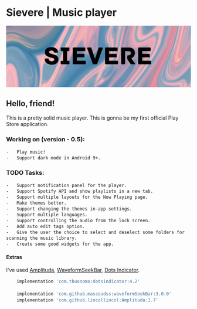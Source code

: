 
# Sievere | Music player
![header](media/Sievere.jpg)
## Hello, friend!

This is a pretty solid music player. This is gonna be my first official Play Store application.

### Working on (version - 0.5):
	-   Play music!
	-   Support dark mode in Android 9+. 

### TODO Tasks:
    -   Support notification panel for the player.
	-   Support Spotify API and show playlists in a new tab.
	-   Support multiple layouts for the Now Playing page.
	-   Make themes better.
	-   Support changing the themes in-app settings.
	-   Support multiple languages.
	-   Support controlling the audio from the lock screen.
	-   Add auto edit tags option.
	-   Give the user the choice to select and deselect some folders for scanning the music library.
	-   Create some good widgets for the app.

#### Extras

I've used [Amplituda](https://github.com/lincollincol/Amplituda), [WaveformSeekBar](https://github.com/massoudss/waveformSeekBar), [Dots Indicator](https://github.com/tommybuonomo/dotsindicator).

```bash
    implementation 'com.tbuonomo:dotsindicator:4.2'

    implementation 'com.github.massoudss:waveformSeekBar:3.0.0'
    implementation 'com.github.lincollincol:Amplituda:1.7'
```